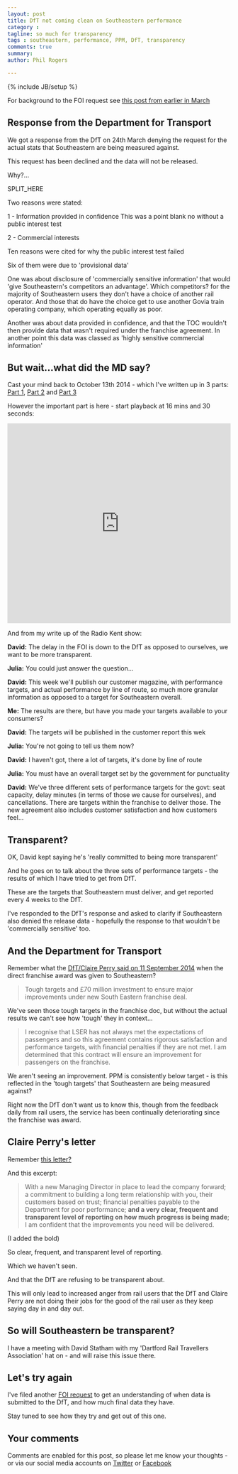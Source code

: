 ```yaml
---
layout: post
title: DfT not coming clean on Southeastern performance
category :
tagline: so much for transparency
tags : southeastern, performance, PPM, DfT, transparency
comments: true
summary: 
author: Phil Rogers

---
```


{% include JB/setup %}

For background to the FOI request see [this post from earlier in March](http://serailaction.uk/2016-03-09-Southeastern-performance-data.html)

## Response from the Department for Transport

We got a response from the DfT on 24th March denying the request for the actual stats that Southeastern are being measured against.

This request has been declined and the data will not be released.

Why?...

SPLIT_HERE

Two reasons were stated:

1 - Information provided in confidence
This was a point blank no without a public interest test

2 -  Commercial interests

Ten reasons were cited for why the public interest test failed

Six of them were due to 'provisional data'

One was about disclosure of 'commercially sensitive information' that would 'give Southeastern's competitors an advantage'. Which competitors? for the majority of Southeastern users they don't have a choice of another rail operator. And those that do have the choice get to use another Govia train operating company, which operating equally as poor.

Another was about data provided in confidence, and that the TOC wouldn't then provide data that wasn't required under the franchise agreement.  In another point this data was classed as 'highly sensitive commercial information'

## But wait...what did the MD say?

Cast your mind back to October 13th 2014 - which I've written up in 3 parts: [Part 1](http://philrogers.me/1013a), [Part 2](http://philrogers.me/1014a) and [Part 3](http://philrogers.me/1015a)

However the important part is here - start playback at 16 mins and 30 seconds:

<iframe width="100%" height="450" scrolling="no" frameborder="no" src="https://w.soundcloud.com/player/?url=https%3A//api.soundcloud.com/tracks/171920073&amp;auto_play=false&amp;hide_related=false&amp;show_comments=true&amp;show_user=true&amp;show_reposts=false&amp;visual=true%23t=16m36s"></iframe>

And from my write up of the Radio Kent show:

**David:** The delay in the FOI is down to the DfT as opposed to ourselves, we want to be more transparent.

**Julia:** You could just answer the question...

**David:** This week we'll publish our customer magazine, with performance targets, and actual performance by line of route, so much more granular information as opposed to a target for Southeastern overall.

**Me:** The results are there, but have you made your targets available to your consumers?

**David:** The targets will be published in the customer report this wek

**Julia:** You're not going to tell us them now?

**David:** I haven't got, there a lot of targets, it's done by line of route

**Julia:** You must have an overall target set by the government for punctuality

**David:** We've three different sets of performance targets for the govt: seat capacity, delay minutes (in terms of those we cause for ourselves), and cancellations. There are targets within the franchise to deliver those.  The new agreement also includes customer satisfaction and how customers feel...

## Transparent?

OK, David kept saying he's 'really committed to being more transparent'

And he goes on to talk about the three sets of performance targets - the results of which I have tried to get from DfT.

These are the targets that Southeastern must deliver, and get reported every 4 weeks to the DfT.

I've responded to the DfT's response and asked to clarify if Southeastern also denied the release data - hopefully the response to that wouldn't be 'commercially sensitive' too.

## And the Department for Transport

Remember what the [DfT/Claire Perry said on 11 September 2014](https://www.gov.uk/government/speeches/rail-franchising-south-eastern-direct-award) when the direct franchise award was given to Southeastern?

>Tough targets and £70 million investment to ensure major improvements under new South Eastern franchise deal.

We've seen those tough targets in the franchise doc, but without the actual results we can't see how 'tough' they in context...

>I recognise that LSER has not always met the expectations of passengers and so this agreement contains rigorous satisfaction and performance targets, with financial penalties if they are not met. I am determined that this contract will ensure an improvement for passengers on the franchise.

We aren't seeing an improvement. PPM is consistently below target - is this reflected in the 'tough targets' that Southeastern are being measured against?

Right now the DfT don't want us to know this, though from the feedback daily from rail users, the service has been continually deteriorating since the franchise was award.

## Claire Perry's letter

Remember [this letter?](https://www.gov.uk/government/uploads/system/uploads/attachment_data/file/353258/southeastern-da-letter.pdf)

And this excerpt:

>With a new Managing Director in place to lead the company forward; a commitment to building a long term relationship with you, their customers based on trust; financial penalties payable to the Department for poor performance; **and a very clear, frequent and transparent level of reporting on how much progress is being made**; I am confident that the improvements you need will be delivered.

(I added the bold)

So clear, frequent, and transparent level of reporting.

Which we haven't seen.

And that the DfT are refusing to be transparent about.

This will only lead to increased anger from rail users that the DfT and Claire Perry are not doing their jobs for the good of the rail user as they keep saying day in and day out.


## So will Southeastern be transparent?

I have a meeting with David Statham with my 'Dartford Rail Travellers Association' hat on - and will raise this issue there.

## Let's try again

I've filed another [FOI request](https://www.whatdotheyknow.com/request/southeastern_performance_data/new) to get an understanding of when data is submitted to the DfT, and how much final data they have.

Stay tuned to see how they try and get out of this one.


## Your comments

Comments are enabled for this post, so please let me know your thoughts - or via our social media accounts on [Twitter](https://www.twitter.com/serailaction) or [Facebook](https://www.facebook.com/groups/SERailAction/)

